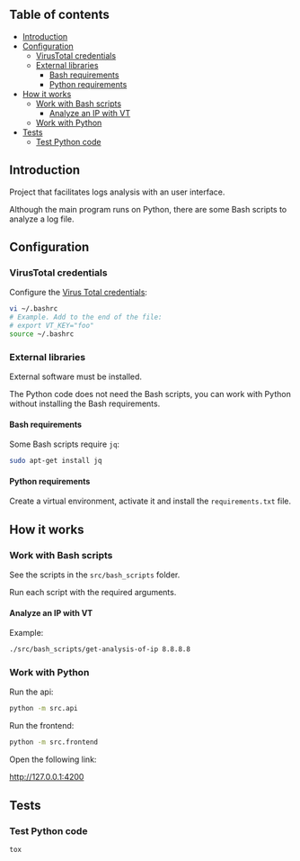 ## Table of contents

- [Introduction](#introduction)
- [Configuration](#configuration)
  - [VirusTotal credentials](#virustotal-credentials)
  - [External libraries](#external-libraries)
    - [Bash requirements](#bash-requirements)
    - [Python requirements](#python-requirements)
- [How it works](#how-it-works)
  - [Work with Bash scripts](#work-with-bash-scripts)
    - [Analyze an IP with VT](#analyze-an-ip-with-vt)
  - [Work with Python](#work-with-python)
- [Tests](#tests)
  - [Test Python code](#test-python-code)

## Introduction

Project that facilitates logs analysis with an user interface.

Although the main program runs on Python, there are some Bash scripts to analyze a log file.

## Configuration

### VirusTotal credentials

Configure the [Virus Total credentials](https://support.virustotal.com/hc/en-us/articles/115002088769-Please-give-me-an-API-key):

```bash
vi ~/.bashrc
# Example. Add to the end of the file:
# export VT_KEY="foo"
source ~/.bashrc
```

### External libraries

External software must be installed.

The Python code does not need the Bash scripts, you can work with Python without installing the Bash requirements.

#### Bash requirements

Some Bash scripts require `jq`:

```bash
sudo apt-get install jq
```

#### Python requirements

Create a virtual environment, activate it and install the `requirements.txt` file.

## How it works

### Work with Bash scripts

See the scripts in the `src/bash_scripts` folder.

Run each script with the required arguments.

#### Analyze an IP with VT

Example:

```bash
./src/bash_scripts/get-analysis-of-ip 8.8.8.8
```

### Work with Python

Run the api:

```bash
python -m src.api
```

Run the frontend:

```bash
python -m src.frontend
```

Open the following link:

<http://127.0.0.1:4200>

## Tests

### Test Python code

```bash
tox
```

